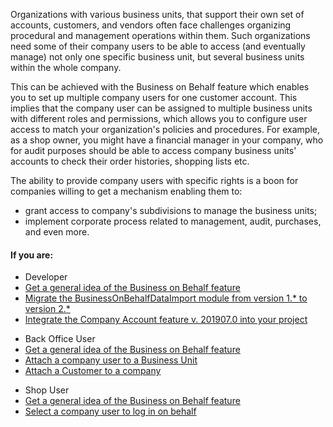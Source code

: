 Organizations with various business units, that support their own set of accounts, customers, and vendors often face challenges organizing procedural and management operations within them. Such organizations need some of their company users to be able to access (and eventually manage) not only one specific business unit, but several business units within the whole company.

This can be achieved with the Business on Behalf feature which enables you to set up multiple company users for one customer account. This implies that the company user can be assigned to multiple business units with different roles and permissions, which allows you to configure user access to match your organization's policies and procedures. For example, as a shop owner, you might have a financial manager in your company, who for audit purposes should be able to access company business units' accounts to check their order histories, shopping lists etc.

The ability to provide company users with specific rights is a boon for companies willing to get a mechanism enabling them to:

* grant access to company's subdivisions to manage the business units;
* implement corporate process related to management, audit, purchases, and even more.

#### If you are:

<div class="mr-container">
    <div class="mr-list-container">
        <!-- col1 -->
        <div class="mr-col">
            <ul class="mr-list mr-list-green">
                <li class="mr-title">Developer</li>
                <li><a href="https://documentation.spryker.com/v4/docs/business-on-behalf-feature-overview-201903" class="mr-link">Get a general idea of the Business on Behalf feature</a></li>
                <li><a href="https://documentation.spryker.com/v4/docs/mg-business-on-behalf-data-import#upgrading-from-version-1-1-0-to-version-2-0-0" class="mr-link">Migrate the BusinessOnBehalfDataImport module from version 1.* to version 2.*</a></li>
                <li><a href="https://documentation.spryker.com/v3/docs/company-account-integration-201907" class="mr-link">Integrate the Company Account feature v. 201907.0 into your project</a></li>
            </ul>
        </div>
         <!-- col2 -->
        <div class="mr-col">
            <ul class="mr-list mr-list-blue">
                <li class="mr-title"> Back Office User</li>
                 <li><a href="https://documentation.spryker.com/v4/docs/business-on-behalf-feature-overview-201903" class="mr-link">Get a general idea of the Business on Behalf feature</a></li>
                <li><a href="https://documentation.spryker.com/v4/docs/managing-company-users#attaching-a-company-user-to-a-business-unit" class="mr-link">Attach a company user to a Business Unit</a></li>
                <li><a href="https://documentation.spryker.com/v4/docs/customers-reference-information#b2b--attach-customer-to-company-page" class="mr-link">Attach a Customer to a company</a></li>
               </ul>
        </div>
        <!-- col3 -->
        <div class="mr-col">
            <ul class="mr-list mr-list-red">
                <li class="mr-title">Shop User</li>
                 <li><a href="https://documentation.spryker.com/v4/docs/business-on-behalf-feature-overview-201903" class="mr-link">Get a general idea of the Business on Behalf feature</a></li>
                <li><a href="https://documentation.spryker.com/v4/docs/business-on-behalf-shop-guide" class="mr-link">Select a company user to log in on behalf</a></li>
            </ul>
        </div>
        </div>
</div>